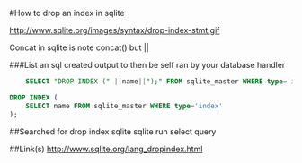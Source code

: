 #How to drop an index in sqlite


http://www.sqlite.org/images/syntax/drop-index-stmt.gif

Concat in sqlite is note concat() but ||

###List an sql created output to then be self ran by your database handler
```sql
    SELECT "DROP INDEX (" ||name||");" FROM sqlite_master WHERE type='index';
```

```sql
DROP INDEX (
    SELECT name FROM sqlite_master WHERE type='index'
);
```

##Searched for
drop index sqlite
sqlite run select query

##Link(s)
http://www.sqlite.org/lang_dropindex.html
